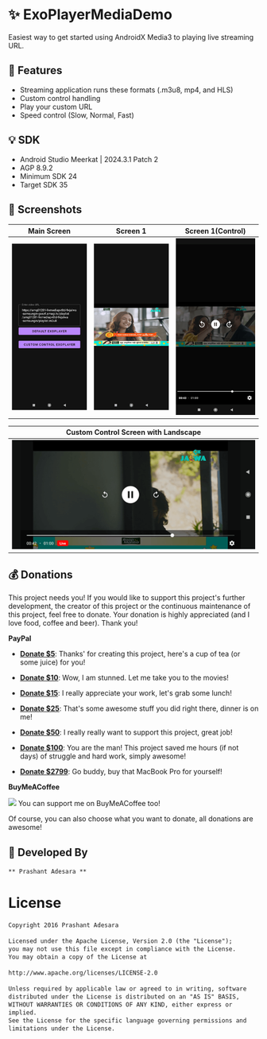 # ✨ ExoPlayerMediaDemo
Easiest way to get started using AndroidX Media3 to playing live streaming URL.

## 🎯 Features

- Streaming application runs these formats (.m3u8, mp4, and HLS)
- Custom control handling
- Play your custom URL
- Speed control (Slow, Normal, Fast)

## 💡 SDK

- Android Studio Meerkat | 2024.3.1 Patch 2
- AGP 8.9.2
- Minimum SDK 24
- Target SDK 35


## 📸 Screenshots

| Main Screen | Screen 1                            | Screen 1(Control)                   |
| ----------- |-------------------------------------|-------------------------------------|
|![Main Screen](./screenshots/0.png)| ![Screen 1](./screenshots/1.png)| ![Screen 1 with control](./screenshots/2.png) |

| Custom Control Screen with Landscape |
| ------------------------------------ |
|![Custom Control Screen](./screenshots/3.png)|



## 💰 Donations

This project needs you! If you would like to support this project's further development, the creator of this project or the continuous maintenance of this project, feel free to donate. Your donation is highly appreciated (and I love food, coffee and beer). Thank you!

**PayPal**

- **[Donate \$5](https://www.paypal.me/prashantadesara/5)**: Thanks' for creating this project, here's a cup of tea (or some juice) for you!

- **[Donate \$10](https://www.paypal.me/prashantadesara/10)**: Wow, I am stunned. Let me take you to the movies!

- **[Donate \$15](https://www.paypal.me/prashantadesara/15)**: I really appreciate your work, let's grab some lunch!

- **[Donate \$25](https://www.paypal.me/prashantadesara/25)**: That's some awesome stuff you did right there, dinner is on me!

- **[Donate \$50](https://www.paypal.me/prashantadesara/50)**: I really really want to support this project, great job!

- **[Donate \$100](https://www.paypal.me/prashantadesara/100)**: You are the man! This project saved me hours (if not days) of struggle and hard work, simply awesome!

- **[Donate \$2799](https://www.paypal.me/prashantadesara/2799)**: Go buddy, buy that MacBook Pro for yourself!

  

**BuyMeACoffee**

<a href="https://www.buymeacoffee.com/bytesbee">
<img src="https://img.buymeacoffee.com/button-api/?text=Buy me a coffee&emoji=&slug=bytesbee&button_colour=FFDD00&font_colour=000000&font_family=Cookie&outline_colour=000000&coffee_colour=ffffff" /></a> You can support me on BuyMeACoffee too!

Of course, you can also choose what you want to donate, all donations are awesome!


## 👨 Developed By

```
** Prashant Adesara **
```

# License
```license
Copyright 2016 Prashant Adesara

Licensed under the Apache License, Version 2.0 (the "License");
you may not use this file except in compliance with the License.
You may obtain a copy of the License at

http://www.apache.org/licenses/LICENSE-2.0

Unless required by applicable law or agreed to in writing, software
distributed under the License is distributed on an "AS IS" BASIS,
WITHOUT WARRANTIES OR CONDITIONS OF ANY KIND, either express or implied.
See the License for the specific language governing permissions and
limitations under the License.
```